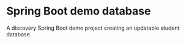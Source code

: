 # Spring Boot demo database

A discovery Spring Boot demo project creating an updatable student database.
